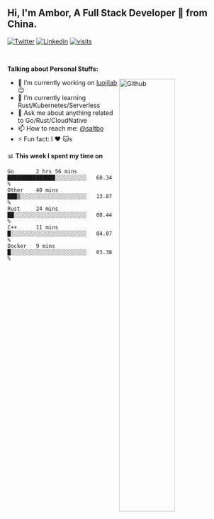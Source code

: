 ## Hi, I'm Ambor, A Full Stack Developer 🚀 from China.

[![Twitter](https://img.shields.io/badge/-saltbo-1ca0f1?style=flat&logo=twitter&logoColor=white)](https://twitter.com/rdsaltbo)
[![Linkedin](https://img.shields.io/badge/-saltbo-blue?style=flat&logo=Linkedin&logoColor=white)](https://www.linkedin.com/in/saltbo/)
[![visits](https://visitor.vercel.app/page/saltbo?color=light-green)](https://github.com/saltbo/)

&nbsp;  

**Talking about Personal Stuffs:**
<!-- Any image aligned to the right. Beware the width  -->
<img width="50%" align="right" alt="Github" src="https://raw.githubusercontent.com/saltbo/saltbo/master/images/git-header.svg" />

- 🔭 I’m currently working on [luojilab](https://github.com/luojilab) :wink:
- 🌱 I’m currently learning Rust/Kubernetes/Serverless
- 💬 Ask me about anything related to Go/Rust/CloudNative
- 📫 How to reach me: [@saltbo](https://twitter.com/rdsaltbo)
- ⚡ Fun fact: I :heart: :cat:s


📊 **This week I spent my time on**
<!--START_SECTION:waka-->
```text
Go       2 hrs 56 mins   ███████████████░░░░░░░░░░   60.34 % 
Other    40 mins         ███▒░░░░░░░░░░░░░░░░░░░░░   13.87 % 
Rust     24 mins         ██░░░░░░░░░░░░░░░░░░░░░░░   08.44 % 
C++      11 mins         █░░░░░░░░░░░░░░░░░░░░░░░░   04.07 % 
Docker   9 mins          █░░░░░░░░░░░░░░░░░░░░░░░░   03.38 % 
```
<!--END_SECTION:waka-->
